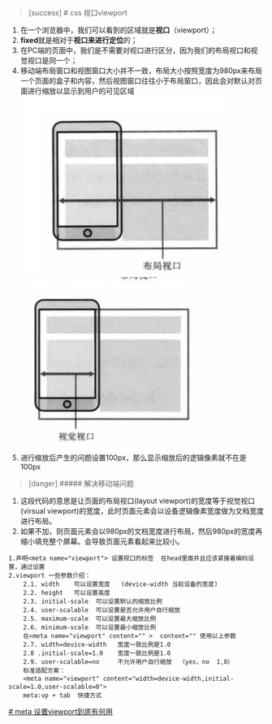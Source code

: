 >[success] # css 视口viewport
1. 在一个浏览器中，我们可以看到的区域就是**视口**（viewport）；
2. **fixed**就是相对于**视口来进行定位**的；
3. 在PC端的页面中，我们是不需要对视口进行区分，因为我们的布局视口和视觉视口是同一个；
4. 移动端布局窗口和视图窗口大小并不一致，布局大小按照宽度为980px来布局一个页面的盒子和内容，然后视图窗口往往小于布局窗口，因此会对默认对页面进行缩放以显示到用户的可见区域
![](images/screenshot_1654245771291.png)
![](images/screenshot_1654245781021.png)
5. 进行缩放后产生的问题设置100px，那么显示缩放后的逻辑像素就不在是100px

>[danger] ##### 解决移动端问题
1.   这段代码的意思是让页面的布局视口(layout viewport)的宽度等于视觉视口(virsual viewport)的宽度，此时页面元素会以设备逻辑像素宽度做为文档宽度进行布局。
2.  如果不加，则页面元素会以980px的文档宽度进行布局，然后980px的宽度再缩小填充整个屏幕。会导致页面元素看起来比较小。
~~~
1.声明<meta name="viewport"> 设置视口的标签  在head里面并且应该紧接着编码设置，通过设置
2.viewport 一些参数介绍：
	2.1. width    可以设置宽度   (device-width 当前设备的宽度)
    2.2. height   可以设置高度
    2.3. initial-scale  可以设置默认的缩放比例
    2.4. user-scalable  可以设置是否允许用户自行缩放
    2.5. maximum-scale  可以设置最大缩放比例
    2.6. minimum-scale  可以设置最小缩放比例
    在<meta name="viewport" content="" >  content="" 使用以上参数
    2.7. width=device-width   宽度一致比例是1.0
    2.8 .initial-scale=1.0    宽度一致比例是1.0
    2.9. user-scalable=no     不允许用户自行缩放  （yes，no  1,0）
    标准适配方案：
    <meta name="viewport" content="width=device-width,initial-scale=1.0,user-scalable=0">
    meta:vp + tab  快捷方式
~~~
[# meta 设置viewport到底有何用](https://zhuanlan.zhihu.com/p/337930222)